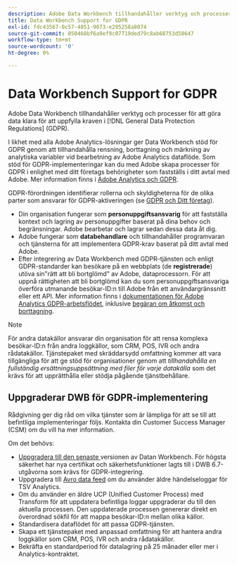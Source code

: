 ```yaml
---
description: Adobe Data Workbench tillhandahåller verktyg och processer för att göra era data klara för att följa de allmänna dataskyddsreglerna (GDPR).
title: Data Workbench Support for GDPR
exl-id: fdc43567-0c57-4851-9073-e295258a8074
source-git-commit: 050468bf6a9ef9c07719ded79c8ab68753d58647
workflow-type: tm+mt
source-wordcount: '0'
ht-degree: 0%

---
```


# Data Workbench Support for GDPR

Adobe Data Workbench tillhandahåller verktyg och processer för att göra data klara för att uppfylla kraven i [!DNL General Data Protection Regulations] (GDPR).

I likhet med alla Adobe Analytics-lösningar ger Data Workbench stöd för GDPR genom att tillhandahålla rensning, borttagning och märkning av analytiska variabler vid bearbetning av Adobe Analytics dataflöde. Som stöd för GDPR-implementeringar kan du med Adobe skapa processer för GDPR i enlighet med ditt företags behörigheter som fastställs i ditt avtal med Adobe. Mer information finns i [Adobe Analytics och GDPR](https://experienceleague.adobe.com/docs/analytics/admin/data-governance/an-gdpr-overview.html).

GDPR-förordningen identifierar rollerna och skyldigheterna för de olika parter som ansvarar för GDPR-aktiveringen (se [GDPR och Ditt företag](https://www.adobe.com/se/privacy/general-data-protection-regulation.html)).

* Din organisation fungerar som **personuppgiftsansvarig** för att fastställa kontext och lagring av personuppgifter baserat på dina behov och begränsningar. Adobe bearbetar och lagrar sedan dessa data åt dig.
* Adobe fungerar som **databehandlare** och tillhandahåller programvaran och tjänsterna för att implementera GDPR-krav baserat på ditt avtal med Adobe.
* Efter integrering av Data Workbench med GDPR-tjänsten och enligt GDPR-standarder kan besökare på en webbplats (de **registrerade**) utöva sin&quot;rätt att bli bortglömd&quot; av Adobe, dataprocessorn. För att uppnå rättigheten att bli bortglömd kan du som personuppgiftsansvariga överföra utmanande besökar-ID:n till Adobe från ett användargränssnitt eller ett API. Mer information finns i [dokumentationen för Adobe Analytics GDPR-arbetsflödet](https://experienceleague.adobe.com/docs/analytics/admin/data-governance/an-gdpr-workflow.html?lang=en), inklusive [begäran om åtkomst och borttagning](https://experienceleague.adobe.com/docs/analytics/admin/data-governance/gdpr-submit-access-delete.html).

>[!NOTE]
>
>För andra datakällor ansvarar din organisation för att rensa komplexa besökar-ID:n från andra loggkällor, som CRM, POS, IVR och andra rådatakällor. Tjänstepaket med skräddarsydd omfattning kommer att vara tillgängliga för att ge stöd för organisationer genom att _tillhandahålla en fullständig ersättningsuppsättning med filer för varje datakälla_ som det krävs för att upprätthålla eller stödja pågående tjänstbehållare.

## Uppgraderar DWB för GDPR-implementering

Rådgivning ger dig råd om vilka tjänster som är lämpliga för att se till att befintliga implementeringar följs. Kontakta din Customer Success Manager (CSM) om du vill ha mer information.

Om det behövs:

* [Uppgradera till den senaste ](https://experienceleague.adobe.com/docs/data-workbench/using/release-notes/release-notes.html) versionen av Datan Workbench. För högsta säkerhet har nya certifikat och säkerhetsfunktioner lagts till i DWB 6.7-utgåvorna som krävs för GDPR-integrering.
* Uppgradera till [Avro data feed](https://experienceleague.adobe.com/docs/data-workbench/using/dataset/log-proc-config-file/c-log-sources.html#section-9a824b4c3d5549e7952a7111232035b2) om du använder äldre händelseloggar för TSV Analytics.
* Om du använder en äldre UCP (Unified Customer Process) med Transform för att uppdatera befintliga loggar uppgraderar du till den aktuella processen. Den uppdaterade processen genererar direkt en överordnad sökfil för att mappa besökar-ID:n mellan olika källor.
* Standardisera dataflödet för att passa GDPR-tjänsten.
* Skapa ett tjänstepaket med anpassad omfattning för att hantera andra loggkällor som CRM, POS, IVR och andra rådatakällor.
* Bekräfta en standardperiod för datalagring på 25 månader eller mer i Analytics-kontraktet.
